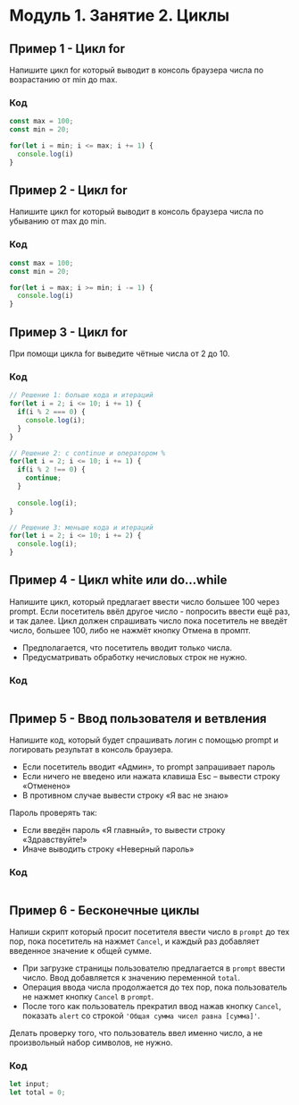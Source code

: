 # Модуль 1. Занятие 2. Циклы

## Пример 1 - Цикл for

Напишите цикл for который выводит в консоль браузера числа по возрастанию от min до max.

### Код

```js
const max = 100;
const min = 20;

for(let i = min; i <= max; i += 1) {
  console.log(i)
}
```

## Пример 2 - Цикл for

Напишите цикл for который выводит в консоль браузера числа по убыванию от max до min.

### Код

```js
const max = 100;
const min = 20;

for(let i = max; i >= min; i -= 1) {
  console.log(i)
}
```

## Пример 3 - Цикл for

При помощи цикла for выведите чётные числа от 2 до 10.

### Код

```js
// Решение 1: больше кода и итераций
for(let i = 2; i <= 10; i += 1) {
  if(i % 2 === 0) {
    console.log(i);
  }
}

// Решение 2: с continue и оператором %
for(let i = 2; i <= 10; i += 1) {
  if(i % 2 !== 0) {
    continue;
  }
  
  console.log(i);
}

// Решение 3: меньше кода и итераций
for(let i = 2; i <= 10; i += 2) {
  console.log(i);
}
```

## Пример 4 - Цикл white или do...while

Напишите цикл, который предлагает ввести число большее 100 через prompt.  Если посетитель ввёл другое число - попросить ввести ещё раз, и так далее. Цикл должен спрашивать число пока посетитель не введёт число, большее 100, либо не нажмёт кнопку Отмена в промпт.

- Предполагается, что посетитель вводит только числа.
- Предусматривать обработку нечисловых строк не нужно.


### Код

```js
```

## Пример 5 - Ввод пользователя и ветвления

Напишите код, который будет спрашивать логин с помощью prompt и логировать результат в консоль браузера.

- Если посетитель вводит «Админ», то prompt запрашивает пароль
- Если ничего не введено или нажата клавиша Esc – вывести строку «Отменено»
- В противном случае вывести строку «Я вас не знаю»

Пароль проверять так:

- Если введён пароль «Я главный», то вывести строку «Здравствуйте!»
- Иначе выводить строку «Неверный пароль»

### Код

```js
```

## Пример 6 - Бесконечные циклы

Напиши скрипт который просит посетителя ввести число в `prompt` до тех пор, пока
посетитель на нажмет `Cancel`, и каждый раз добавляет введенное значение к общей
сумме.

- При загрузке страницы пользователю предлагается в `prompt` ввести число. Ввод
  добавляется к значению переменной `total`.
- Операция ввода числа продолжается до тех пор, пока пользователь не нажмет
  кнопку `Cancel` в `prompt`.
- После того как пользователь прекратил ввод нажав кнопку `Cancel`, показать
  `alert` со строкой `'Общая сумма чисел равна [сумма]'`.

Делать проверку того, что пользователь ввел именно число, а не произвольный набор символов, не нужно.

### Код

```js
let input;
let total = 0;
```
